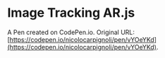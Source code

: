 # Image Tracking AR.js

A Pen created on CodePen.io. Original URL: [https://codepen.io/nicolocarpignoli/pen/vYOeYKd](https://codepen.io/nicolocarpignoli/pen/vYOeYKd).


